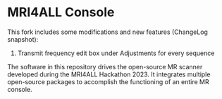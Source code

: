 # MRI4ALL Console
This fork includes some modifications and new features (ChangeLog snapshot):
1. Transmit frequency edit box under Adjustments for every sequence

The software in this repository drives the open-source MR scanner developed during the MRI4ALL Hackathon 2023. It integrates multiple open-source packages to accomplish the functioning of an entire MR console.
